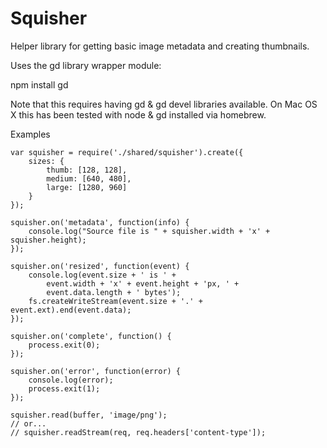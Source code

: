 # Squisher

Helper library for getting basic image metadata and creating thumbnails.

Uses the gd library wrapper module:

  npm install gd

Note that this requires having gd & gd devel libraries available.
On Mac OS X this has been tested with node & gd installed via homebrew.

Examples

	var squisher = require('./shared/squisher').create({
		sizes: {
			thumb: [128, 128],
			medium: [640, 480],
			large: [1280, 960]
		}
	});

	squisher.on('metadata', function(info) {
		console.log("Source file is " + squisher.width + 'x' + squisher.height);
	});

	squisher.on('resized', function(event) {
		console.log(event.size + ' is ' +
			event.width + 'x' + event.height + 'px, ' +
			event.data.length + ' bytes');
		fs.createWriteStream(event.size + '.' + event.ext).end(event.data);
	});

	squisher.on('complete', function() {
		process.exit(0);
	});

	squisher.on('error', function(error) {
		console.log(error);
		process.exit(1);
	});

	squisher.read(buffer, 'image/png');
	// or...
	// squisher.readStream(req, req.headers['content-type']);
